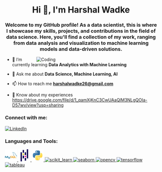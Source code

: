 <h1 align="center">Hi 👋, I'm Harshal Wadke</h1>
<h3 align="center">Welcome to my GitHub profile! As a data scientist, this is where I showcase my skills, projects, and contributions in the field of data science. Here, you'll find a collection of my work, ranging from data analysis and visualization to machine learning models and data-driven solutions.</h3>

<img align="right" alt="Coding" width="400" src="https://cdn.dribbble.com/users/1162077/screenshots/3848914/programmer.gif">

- 🌱 I’m currently learning **Data Analytics with Machine Learning**

- 💬 Ask me about **Data Science, Machine Learning, AI**

- 📫 How to reach me **harshalwadke26@gmail.com**

- 📄 Know about my experiences https://drive.google.com/file/d/1_qamXjKnC3CwUAaQlM3NLgQOIa-D57wv/view?usp=sharing
<h3 align="left">Connect with me:</h3>
<p align="left">
  <a href="https://www.linkedin.com/in/wadkeharshal/" target="_blank">
    <img align="center" src="https://raw.githubusercontent.com/rahuldkjain/github-profile-readme-generator/master/src/images/icons/Social/linked-in-alt.svg" alt="LinkedIn" height="30" width="40" />
  </a>
</p>
<h3 align="left">Languages and Tools:</h3>
<p align="left">
  <a href="https://www.mysql.com/" target="_blank" rel="noreferrer">
    <img src="https://raw.githubusercontent.com/devicons/devicon/master/icons/mysql/mysql-original-wordmark.svg" alt="mysql" width="40" height="40"/>
  </a>
  <a href="https://pandas.pydata.org/" target="_blank" rel="noreferrer">
    <img src="https://raw.githubusercontent.com/devicons/devicon/2ae2a900d2f041da66e950e4d48052658d850630/icons/pandas/pandas-original.svg" alt="pandas" width="40" height="40"/>
  </a>
  <a href="https://www.python.org" target="_blank" rel="noreferrer">
    <img src="https://raw.githubusercontent.com/devicons/devicon/master/icons/python/python-original.svg" alt="python" width="40" height="40"/>
  </a>
  <a href="https://scikit-learn.org/" target="_blank" rel="noreferrer">
    <img src="https://upload.wikimedia.org/wikipedia/commons/0/05/Scikit_learn_logo_small.svg" alt="scikit_learn" width="40" height="40"/>
  </a>
  <a href="https://seaborn.pydata.org/" target="_blank" rel="noreferrer">
    <img src="https://seaborn.pydata.org/_images/logo-mark-lightbg.svg" alt="seaborn" width="40" height="40"/>
  </a>
  <a href="https://opencv.org/" target="_blank" rel="noreferrer"> <img src="https://www.vectorlogo.zone/logos/opencv/opencv-icon.svg" alt="opencv" width="40" height="40"/> 
  </a>
  <a href="https://www.tensorflow.org" target="_blank" rel="noreferrer"> <img src="https://www.vectorlogo.zone/logos/tensorflow/tensorflow-icon.svg" alt="tensorflow" width="40" height="40"/> 
  </a>
  <a href="https://www.tableau.com/" target="_blank" rel="noreferrer"> <img png="https://www.lib.washington.edu/dataservices/images/Tableau_Software_logo.png/image_view_fullscreen" alt="tableau" width="40" height="40"/> 
  </a>
</p>

